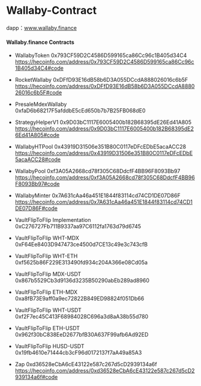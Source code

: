 # Wallaby-Contract

dapp：www.wallaby.finance

#### Wallaby.finance Contracts

- WallabyToken 
0x793CF59D2C4586D599165ca86Cc96c1B405d34C4
https://hecoinfo.com/address/0x793CF59D2C4586D599165ca86Cc96c1B405d34C4#code

- RocketWallaby
0xDFfD93E16dB58b6D3A055DCcdA888026016c6b5F
https://hecoinfo.com/address/0xDFfD93E16dB58b6D3A055DCcdA888026016c6b5F#code

- PresaleMdexWallaby
0xfaD6b68217F5afddbE5cEd650b7b7B25FB068dE0

- StrategyHelperV1
0x9D03bC1117E6005400b182B68395dE26Ed41A805
https://hecoinfo.com/address/0x9D03bC1117E6005400b182B68395dE26Ed41A805#code

- WallabyHTPool 
0x43919D31506e351B80C0117eDFcEDbE5acaACC28
https://hecoinfo.com/address/0x43919D31506e351B80C0117eDFcEDbE5acaACC28#code


- WallabyPool 
0xf3A05A2668cd78f305C68DdcfF4BB96F8093Bb97
https://hecoinfo.com/address/0xf3A05A2668cd78f305C68DdcfF4BB96F8093Bb97#code

- WallabyMinter
0x7A631cAa46a451E1844f83114cd74CD1DE07D86F
https://hecoinfo.com/address/0x7A631cAa46a451E1844f83114cd74CD1DE07D86F#code

- VaultFlipToFlip Implementation 
0xC276727Fb711B9337aa97C6112fa1763d79d6745

- VaultFlipToFlip WHT-MDX 
0xF64Ee8403D947473ce4500d7CE13c49e3c743cfB

- VaultFlipToFlip WHT-ETH 
0xf5625b86F229E313490fd934c204A366e08Cd05a

- VaultFlipToFlip MDX-USDT
0x867b5529Cb3d9136d3235B50290abEb289ad8960

- VaultFlipToFlip ETH-MDX 
0xa8fB73E9aff0a9ec72822B849ED98824f051Db66

- VaultFlipToFlip WHT-USDT 
0xf2F7ec45C413F68984028C696a3d8aA38b55d780

- VaultFlipToFlip ETH-USDT 
0x962f30bC838EeD2677bfB30A637F99afb6Ad92ED

- VaultFlipToFlip HUSD-USDT 
0x19fb4610e71444cb3cF96d0172137f7aA49a85A3

- Zap
0xd36528eCbA6cE43122e587c267d5cD2939134a6f
https://hecoinfo.com/address/0xd36528eCbA6cE43122e587c267d5cD2939134a6f#code


